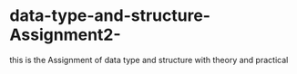# data-type-and-structure-Assignment2-
this is the Assignment of data type and structure with theory and practical
